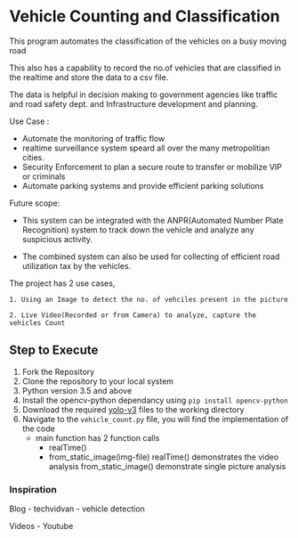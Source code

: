# Vehicle Counting and Classification

This program automates the classification of the vehicles on a busy moving road

This also has a capability to record the no.of vehicles that are classified in the realtime and store the data to a csv file.

The data is helpful in decision making to government agencies like traffic and road safety dept. and Infrastructure development and planning.



Use Case :

- Automate the monitoring of traffic flow
- realtime surveillance system speard all over the many metropolitian cities.
- Security Enforcement to plan a secure route to transfer or mobilize VIP or criminals
- Automate parking systems and provide efficient parking solutions



Future scope:

- This system can be integrated with the ANPR(Automated Number Plate Recognition) system to track down the vehicle and analyze any suspicious activity.

- The combined system can also be used for collecting of efficient road utilization tax by the vehicles.



The project has 2 use cases,

    1. Using an Image to detect the no. of vehciles present in the picture

    2. Live Video(Recorded or from Camera) to analyze, capture the vehicles Count



## Step to Execute

1. Fork the Repository
2. Clone the repository to your local system
3. Python version 3.5 and above
4. Install the opencv-python dependancy using `pip install opencv-python`
5. Download the required [yolo-v3](https://drive.google.com/drive/folders/1XHBuwzZARn-8xTPNW8PRpo33A0iRaSLK?usp=sharing) files to the working directory 
6. Navigate to the `vehicle_count.py` file, you will find the implementation of the code
   - main function has 2 function calls
     - realTime()
     - from_static_image(img-file)
   realTime() demonstrates the video analysis
   from_static_image() demonstrate single picture analysis



### Inspiration

Blog - techvidvan - vehicle detection 

Videos - Youtube
